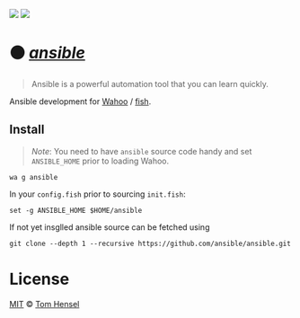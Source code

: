 [![](https://img.shields.io/badge/Wahoo-Package-00b0ff.svg?style=flat-square)][Wahoo]
![](https://img.shields.io/badge/License-MIT-707070.svg?style=flat-square)

# :black_circle: [_ansible_](https://github.com/ansible/ansible)
> Ansible is a powerful automation tool that you can learn quickly.

Ansible development for [Wahoo][Wahoo] / [fish](fishshell.com).

## Install
> _Note_: You need to have `ansible` source code handy and set `ANSIBLE_HOME` prior to loading Wahoo.

```fish
wa g ansible
```

In your `config.fish` prior to sourcing `init.fish`:

```fish
set -g ANSIBLE_HOME $HOME/ansible
```

If not yet insglled ansible source can be fetched using

```fish
git clone --depth 1 --recursive https://github.com/ansible/ansible.git
```

# License

[MIT](http://opensource.org/licenses/MIT) © [Tom Hensel][Author]

[Author]: https://github.com/gretel
[Wahoo]: https://github.com/bucaran/wahoo
